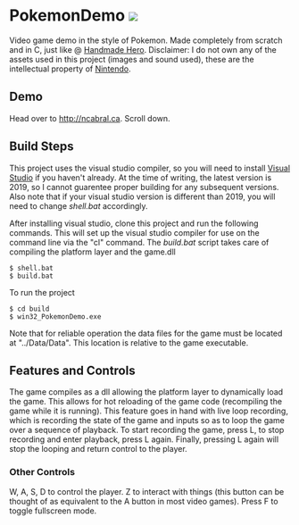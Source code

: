 # PokemonDemo <img src="https://emojis.slackmojis.com/emojis/images/1479080836/1363/eevee.gif?1479080836" />
Video game demo in the style of Pokemon. Made completely from scratch and in C, just like @ <a href="https://handmadehero.org/">Handmade Hero</a>. Disclaimer: I do not own any of the assets used in this project (images and sound used), these are the intellectual property of <a href="https://www.nintendo.com/">Nintendo</a>.

## Demo
Head over to http://ncabral.ca. Scroll down.

## Build Steps
This project uses the visual studio compiler, so you will need to install <a href="https://visualstudio.microsoft.com/vs/">Visual Studio</a> if you haven't already. At the time of writing, the latest version is 2019, so I cannot guarentee proper building for any subsequent versions. Also note that if your visual studio version is different than 2019, you will need to change *shell.bat* accordingly.   

After installing visual studio, clone this project and run the following commands. This will set up the visual studio compiler for use on the command line via the "cl" command. The *build.bat* script takes care of compiling the platform layer and the game.dll
```
$ shell.bat
$ build.bat
```
To run the project
```
$ cd build
$ win32_PokemonDemo.exe
```
Note that for reliable operation the data files for the game must be located at "../Data/Data". This location is relative to the game executable. 

## Features and Controls
The game compiles as a dll allowing the platform layer to dynamically load the game. This allows for hot reloading of the game code (recompiling the game while it is running). This feature goes in hand with live loop recording, which is recording the state of the game and inputs so as to loop the game over a sequence of playback. To start recording the game, press L, to stop recording and enter playback, press L again. Finally, pressing L again will stop the looping and return control to the player.

### Other Controls
W, A, S, D to control the player. Z to interact with things (this button can be thought of as equivalent to the A button in most video games). Press F to toggle fullscreen mode.  
